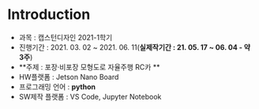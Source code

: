 # Introduction

- 과목 : 캡스턴디자인 2021-1학기
- 진행기간 : 2021. 03. 02 ~ 2021. 06. 11(**실제작기간 : 21. 05. 17 ~ 06. 04 - 약 3주**)
- **주제 : 포장·비포장 모형도로 자율주행 RC카 ** 
- HW플랫폼 : Jetson Nano Board
- 프로그래밍 언어 : **python**
- SW제작 플랫폼 :  VS Code, Jupyter Notebook
